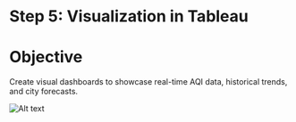 # Step 5: Visualization in Tableau

# Objective
Create visual dashboards to showcase real-time AQI data, historical trends, and city forecasts.

![Alt text](https://github.com/temidataspot/Real-Time_Air_Quality_Monitoring/blob/main/DALL%C2%B7E%202024-09-20%2012.22.44%20-%20A%20clean%20and%20detailed%20data%20visualization%20in%20Tableau%2C%20showing%20real-time%20Air%20Quality%20Index%20(AQI)%20trends%20for%20multiple%20cities%20with%20sample%20data.%20The%20cities%20.webp)

